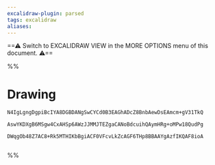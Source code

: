 ```yaml
---
excalidraw-plugin: parsed
tags: excalidraw
aliases:
---
```

==⚠  Switch to EXCALIDRAW VIEW in the MORE OPTIONS menu of this document. ⚠==


%%
# Drawing
```compressed-json
N4IgLgngDgpiBcIYA8DGBDANgSwCYCd0B3EAGhADcZ8BnbAewDsEAmcm+gV31TkQ

AswYKDXgB6MSgw4CxAHSp6AWzJJMMJTEZgaCANoBdcuihQAymHRg+oMPw18QudPg

DWqgOb48Z7AC8+Rk5MTHIKbBgiACF0VFcvLkZcAGF6THp8BBAAYgAzfIKQAF8ioA


```
%%